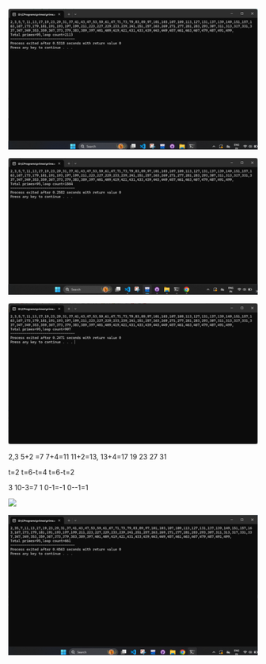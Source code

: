 ![alt text](image.png)


![alt text](image-1.png)

![alt text](image-2.png)

2,3
5+2 =7
7+4=11
11+2=13,
13+4=17
19
23
27
31

t=2
t=6-t=4
t=6-t=2

3
10-3=7
1
0-1=-1
0--1=1

 
![
](image-3.png)

![alt text](image-4.png)